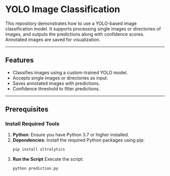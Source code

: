 # YOLO Image Classification

This repository demonstrates how to use a YOLO-based image classification model. It supports processing single images or directories of images, and outputs the predictions along with confidence scores. Annotated images are saved for visualization.

---

## Features
- Classifies images using a custom-trained YOLO model.
- Accepts single images or directories as input.
- Saves annotated images with predictions.
- Confidence threshold to filter predictions.

---

## Prerequisites
### Install Required Tools
1. **Python**: Ensure you have Python 3.7 or higher installed.
2. **Dependencies**: Install the required Python packages using pip:
   ```bash
   pip install ultralytics
3. **Run the Script**
Execute the script:
   ```bash
   python prediction.py

